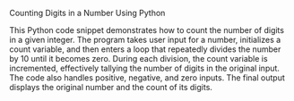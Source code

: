 Counting Digits in a Number Using Python

This Python code snippet demonstrates how to count the number of digits in a given integer. The program takes user input for a number, initializes a count variable, and then enters a loop that repeatedly divides the number by 10 until it becomes zero. During each division, the count variable is incremented, effectively tallying the number of digits in the original input. The code also handles positive, negative, and zero inputs. The final output displays the original number and the count of its digits.